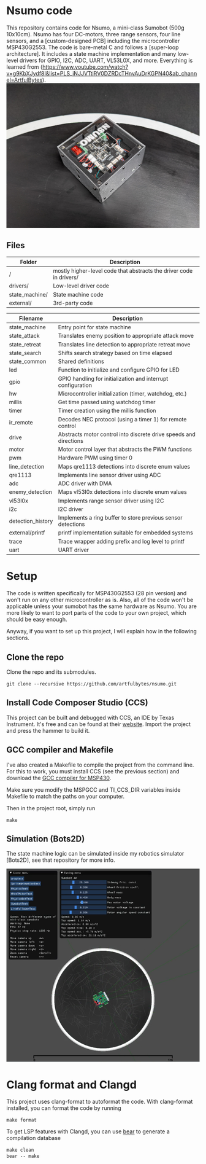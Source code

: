 # Nsumo code
This repository contains code for Nsumo, a mini-class Sumobot (500g 10x10cm). Nsumo has
four DC-motors, three range sensors, four line sensors, and a [custom-designed PCB]
including the microcontroller MSP430G2553. The code is bare-metal C and follows a [super-loop
architecture]. It includes
a state machine implementation and many low-level drivers for GPIO, I2C, ADC, UART, VL53L0X, and more.
Everything is learned from (https://www.youtube.com/watch?v=g9KbXJydf8I&list=PLS_iNJJVTtiRV0DZRDcTHnvAuDrKGPN40&ab_channel=ArtfulBytes).
<img src="/images/nsumo.jpg">

## Files
| Folder | Description |
|-----|----|
| / | mostly higher-level code that abstracts the driver code in drivers/ |
| drivers/ | Low-level driver code
| state_machine/ | State machine code
| external/ | 3rd-party code

| Filename | Description |
|-----|----|
| state_machine | Entry point for state machine |
| state_attack | Translates enemy position to appropriate attack move |
| state_retreat | Translates line detection to appropriate retreat move |
| state_search | Shifts search strategy based on time elapsed |
| state_common | Shared definitions |
| led | Function to initialize and configure GPIO for LED |
| gpio | GPIO handling for initialization and interrupt configuration |
| hw | Microcontroller initialization (timer, watchdog, etc.) |
| millis | Get time passed using watchdog timer |
| timer | Timer creation using the millis function |
| ir_remote | Decodes NEC protocol (using a timer 1) for remote control |
| drive | Abstracts motor control into discrete drive speeds and directions |
| motor | Motor control layer that abstracts the PWM functions |
| pwm | Hardware PWM using timer 0 |
| line_detection | Maps qre1113 detections into discrete enum values |
| qre1113 | Implements line sensor driver using ADC |
| adc | ADC driver with DMA |
| enemy_detection | Maps vl53l0x detections into discrete enum values |
| vl53l0x | Implements range sensor driver using I2C |
| i2c | I2C driver |
| detection_history | Implements a ring buffer to store previous sensor detections |
| external/printf | printf implementation suitable for embedded systems |
| trace | Trace wrapper adding prefix and log level to printf |
| uart | UART driver |

# Setup
The code is written specifically for MSP430G2553 (28 pin version) and won't run on any
other microcontroller as is. Also, all of the code won't be applicable unless
your sumobot has the same hardware as Nsumo. You are more likely to want to port
parts of the code to your own project, which should be easy enough.

Anyway, if you want to set up this project, I will explain how in the following sections.

## Clone the repo
Clone the repo and its submodules.
```
git clone --recursive https://github.com/artfulbytes/nsumo.git
```

## Install Code Composer Studio (CCS)
This project can be built and debugged with CCS, an IDE by Texas Instrument. It's
free and can be found at their [website](https://www.ti.com/tool/CCSTUDIO). Import
the project and press the hammer to build it.

## GCC compiler and Makefile
I've also created a Makefile to compile the project from the command line. For this
to work, you must install CCS (see the previous section) and download the [GCC compiler for MSP430](https://www.ti.com/tool/MSP430-GCC-OPENSOURCE).

Make sure you modify the MSPGCC and TI_CCS_DIR variables inside Makefile to match the paths
on your computer.

Then in the project root, simply run
```
make
```

## Simulation (Bots2D)
The state machine logic can be simulated inside my robotics simulator [Bots2D],
see that repository for more info.

<img src="/images/simulator.png">

# Clang format and Clangd
This project uses clang-format to autoformat the code. With clang-format installed, you can format the code by running
```
make format
```

To get LSP features with Clangd, you can use [bear](https://github.com/rizsotto/Bear) to generate a compilation database
```
make clean
bear -- make






